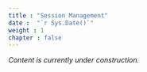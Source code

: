 ```yaml
---
title : "Session Management"
date :  "`r Sys.Date()`" 
weight : 1 
chapter : false
---
```


<!-- Content under development. Check back later! -->

*Content is currently under construction.*